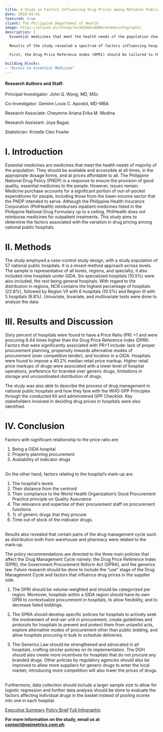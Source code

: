 ```yaml
---
title: A Study on Factors Influencing Drug Prices among National Public Hospitals
date: 2018-03-01
featured: true
client: The Philippine Department of Health
image: https://placem.at/things?w=1024&h=800&random=infographic
description: |
  Essential medicines that meet the health needs of the population should be available and accessible at all times, in the appropriate dosage forms, and at prices affordable to all. However, in the Philippines, medicine purchase continues to make up a big chunk of out-of-pocket expenditures, especially among the poorest quintile, and drug procurement remains to be a problem. This project looked into factors influencing drug prices among Philippine public hospitals that can aid decision-makers in minimizing these inter-hospital variation in drug prices.
  
  Results of the study revealed a spectrum of factors influencing hospital mark-ups, including hospital level, distance from the population center, compliance with procurement guidelines set out by WHO, expertise of human resources with regards to procurement planning, adherence to the generics law, availability of indicator drugs, and distribution issues from the warehouse and pharmacy. When analyzed further, it was found that recommendations directed to the three main policies that affect the Drug Management Cycle may address these factors. 

  First, the Drug Price Reference Index (DPRI) should be tailored to the location (e.g, having a regional DPRI) and hospital category in order to allow for flexibility in the procurement process and decrease failed biddings. Second, a stricter implementation of R.A. 9184 or the Government Procurement Reform Act (GPRA) must be enforced given that as much as 30% of hospitals only use past consumption for procurement planning, disregarding other useful indicators for proper forecasting. GPRA guidelines must be reviewed and revised to include measures that will prevent supplier collusion and to explore alternative modes of procurement other than public bidding. Lastly, the Generics Law should include provisions to incentivize generic drug procurement, as there are still hospitals that procure 100% branded drugs.

building_blocks:
- "Access to Essential Medicine"
---
```


#### Research Authors and Staff:
Principal Investigator: John Q. Wong, MD, MSc

Co-Investigator: Geminn Louis C. Apostol, MD-MBA

Research Associate: Cheyenne Ariana Erika M. Modina

Research Assistant: Joya Bagas

Statistician: Krizelle Cleo Fowler

# I. Introduction

Essential medicines are medicines that meet the health needs of majority of the population. They should be available and accessible at all times, in the appropriate dosage forms, and at prices affordable to all. The Philippine National Drug Policy (PNDP) is a response to ensure the provision of good quality, essential medicines to the people. However, issues remain. Medicine purchase accounts for a significant portion of out-of-pocket expenditures for people, including those from the lower-income sector that the PNDP intended to serve. Although the Philippine Health Insurance Corporation (PhilHealth) reimburses inpatient medicines listed in the Philippine National Drug Formulary up to a ceiling, PhilHealth does not reimburse medicines for outpatient treatments. This study aims to determine the factors associated with the variation in drug pricing among national public hospitals.

# II. Methods

The study employed a case-control study design, with a study population of 57 national public hospitals. It is a mixed-method approach across levels. The sample is representative of all levels, regions, and specialty; it also included nine hospitals under GIDA. Six specialized hospitals (10.5%) were also included, the rest being general hospitals. With regard to the distribution in regions, NCR contains the highest percentage of hospitals (22.8%), followed by Region VII with 6 hospitals (10.5%) and Region III with 5 hospitals (8.8%). Univariate, bivariate, and multivariate tests were done to analyze the data.

# III. Results and Discussion

Sixty percent of hospitals were found to have a Price Ratio (PR) >1 and were procuring 6.44 times higher than the Drug Price Reference Index (DPRI). Factors that were significantly associated with PR>1 include: lack of proper procurement planning, propensity towards alternative modes of procurement (over competitive tender), and location in a GIDA. Hospitals were found to impose a 40.2% median retail price markup. Higher retail price markups of drugs were associated with a lower level of hospital operations, preference for branded over generic drugs, limitations in storage and uncoordinated distribution of drugs. 

The study was also able to describe the process of drug management in national public hospitals and how they fare with the WHO GPP Principles through the conducted KII and administered GPP Checklist. Key stakeholders involved in deciding drug prices in hospitals were also identified.

# IV. Conclusion

Factors with significant relationship to the price ratio are:

  1. Being a GIDA hospital
  2. Properly planning procurement
  3. Availability of indicator drugs

<br /> 
On the other hand, factors relating to the hospital’s mark-up are:

  1. The hospital's levels
  2. Their distance from the centroid
  3. Their compliance to the World Health Organization’s Good Procurement Practice principle on Quality Assurance
  4. The relevance and expertise of their procurement staff on procurement functions
  5. % of generic drugs that they procure
  6. Time out of stock of the indicator drugs.

<br /> 
Results also revealed that certain parts of the drug management cycle such as distribution both from warehouse and pharmacy were related to the mark-up.

The policy recommendations are directed to the three main policies that affect the Drug Management Cycle namely: the Drug Price Reference Index (DPRI), the Government Procurement Reform Act (GPRA), and the generics law. Future research should be done to include the “use” stage of the Drug Management Cycle and factors that influence drug prices in the supplier side.

  1. The DPRI should be volume-weighted and should be categorized per region. Moreover, hospitals within a GIDA region should have its own DPRI to contextualize procurement in hospitals, to allow flexibility, and to decrease failed biddings.

  2. The GPRA should develop specific policies for hospitals to actively seek the involvement of end-ser unit in procurement, create guidelines and protocols for hospitals to prevent and protect them from unlawful acts, explore alternative modes of procurement other than public bidding, and allow hospitals procuring in bulk to schedule deliveries.

  3. The Generics Law should be strengthened and advocated in all hospitals, crafting stricter policies on its implementation. The DOH should also create more incentives for hospitals that do not procure any branded drugs. Other policies by regulatory agencies should also be improved to allow more suppliers for generic drugs to enter the local market; introducing more competition will also lower the prices of drugs.

<br /> 
Furthermore, data collection should include a larger sample size to allow for logistic regression and further data analysis should be done to evaluate the factors affecting individual drugs in the basket instead of pooling scores into one in each hospital.

[Executive Summary]() [Policy Brief]() [Full Infographic]()

**For more information on the study, email us at [contact@epimetrics.com.ph](contact@epimetrics.com.ph)**